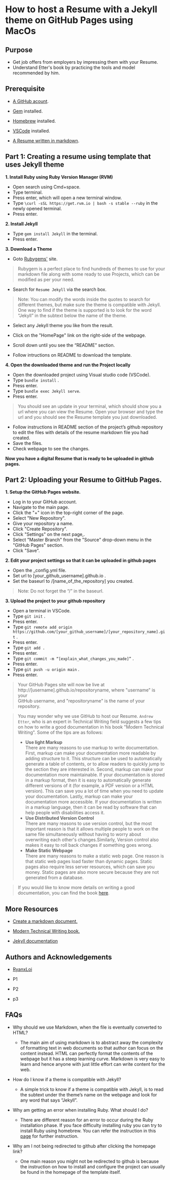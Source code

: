 
  
# How to host a Resume with a Jekyll theme on GitHub Pages using MacOs  
  
## Purpose  
  
- Get job offers from employers by impressing them with your Resume.  
- Understand Etter's book by practicing the tools and model  recommended by him.  
  
## Prerequisite  
  
-   [A GitHub acount](https://docs.github.com/en/get-started/signing-up-for-github/signing-up-for-a-new-github-account).  
  
-   [Gem](https://sourabhbajaj.com/mac-setup/Ruby/RubyGems.html) installed.  
  
-   [Homebrew](https://brew.sh/) installed.  
  
-   [VSCode](https://formulae.brew.sh/cask/visual-studio-code) installed.  
  
-   [A Resume written in markdown](https://github.com/shahdipesh/resume/blob/master/README.md#more-resources).  
  
  
  
  
## **Part 1**: Creating a resume using template that uses Jekyll theme
  
  
  
 **1. Install Ruby using Ruby Version Manager (RVM)**  
   
 - Open search using Cmd+space.  
 - Type terminal.  
 - Press enter, which will open a new terminal  window.  
 - Type `\curl -sSL https://get.rvm.io | bash -s stable --ruby` in the newly opened terminal.  
 - Press enter.  
  
  
 **2. Install Jekyll**  
 
 - Type `gem install Jekyll` in the terminal.  
 - Press enter.  
  
  
  **3. Download a Theme**  
  - Goto [Rubygems'](https://rubygems.org) site.

>  Rubygem is a perfect place to find hundreds of themes to use for your markdown file along with some ready to use Projects, which can be modified as per your need.
-  Search for `Resume Jekyll` via the search box.  
> Note: You can modify the words inside the quotes to search for  
> different themes, but make sure the theme is compatible with Jekyll.  
> One way to find if the theme is supported is to look for the word  
> “Jekyll” in the subtext below the name of the theme.  
  
 -  Select any Jekyll theme you like from the result.  
  
 -  Click on the "HomePage" link on the right-side of the webpage.  
  
 -  Scroll down until you see the “README" section.  
 - Follow intructions on README to download the template.  
  
 **4. Open the downloaded theme and run the Project locally**  
 -  Open the  downloaded project using Visual studio code (VSCode).  
 - Type `bundle install` .  
 - Press enter.  
 - Type `bundle exec Jekyll serve`.  
 - Press enter.  
 >You should see an update in your terminal, which should show you a url where you can view the Resume. Open your browser and type the url and you should see the  Resume template you just downloaded.  
-  Follow  instructions in README section of the project’s github repository to edit the files with details of the resume markdown file you had created.  
-  Save the files.  
-  Check webpage to see the changes.  
  
  
**Now you have a digital Resume that is ready to be uploaded in github pages.**  
  
  
  
## Part 2: Uploading your Resume to GitHub Pages.  
  
 **1. **Setup the GitHub Pages website.****  
- Log in to your GitHub account.
- Navigate to the main page.  
- Click the "+" icon in the top-right corner of the page.
- Select "New Repository".  
- Give your repository a name.
- Click "Create Repository".  
- Click "Settings" on the next page,.  
- Select "Master Branch" from the "Source" drop-down menu in the "GitHub Pages" section.
- Click "Save".  
  
  
  
**2.  Edit your project settings so that it can be uploaded in github pages**  
  
   - Open the _config.yml file.
   - Set url to [your_github_username].github.io  .
   - Set the baseurl to /[name_of_the_repository] you created.    
> Note: Do not forget the “/” in the baseurl.  
  
 **3. Upload the project to your github repository**  
- Open a terminal in VSCode.
-  Type `git init` .  
- Press enter.  
- Type `git remote add origin https://github.com/[your_github_username]/[your_repository_name].git` .  
- Press enter.  
- Type `git add .`  
- Press enter.  
- Type `git commit -m “[explain_what_changes_you_made]”` .  
- Press enter.  
- Type `git push -u origin main` . 
-  Press enter.  
  
> Your GitHub Pages site will now be live at  
> http://[username].github.io/repositoryname, where "username" is your  
> GitHub username, and "repositoryname" is the name of your repository.  
  
> You may wonder why we use GitHub  to host our Resume. `Andrew Etter`, who is an expert in Technical Writing field suggests a few tips on how to write a good documentation in his book "Modern Technical Writing". Some of the tips are as follows:  
> - **Use light Markup**  
   There are many reasons to use markup to write documentation. First, markup can make your documentation more readable by adding structure to it. This structure can be used to automatically generate a table of contents, or to allow readers to quickly jump to the section they are interested in.  Second, markup can make your documentation more maintainable. If your documentation is stored in a markup format, then it is easy to automatically generate different versions of it (for example, a PDF version or a HTML version). This can save you a lot of time when you need to update your documentation.  Lastly, markup can make your documentation more accessible. If your documentation is written in a markup language, then it can be read by software that can help people with disabilities access it.  
>- **Use Distributed Version Control**  
   > There are many reasons to use version control, but the most important reason is that it allows multiple people to work on the same file simultaneously without having to worry about overwriting each other's changes.Similarly, Version control also makes it easy to roll back changes if something goes wrong.  
>- **Make Static Webpage**  
> There are many reasons to make a static web page. One reason is that static web pages load faster than dynamic pages. Static pages also require less server resources, which can save you money. Static pages are also more secure because they are not generated from a database.  
  
> If you would like to know more details on writing a good documentation, you can find the book [here](https://www.amazon.ca/Modern-Technical-Writing-Introduction-Documentation-ebook/dp/B01A2QL9SS).  
  
  
## More Resources  
  
-   [Create a markdown document.](https://www.markdowntutorial.com)  
  
-   [Modern Technical Writing book.](https://www.amazon.ca/Modern-Technical-Writing-Introduction-Documentation-ebook/dp/B01A2QL9SS)  
  
-   [Jekyll documentation](https://jekyllrb.com/docs/installation/macos/)  
  
  
## Authors and Acknowledgements  
  
-   [RyanxLoi](https://github.com/RyanxLoi)  
  
-   P1  
  
-   P2  
  
-   p3  
  
  
  
  
 

## FAQs

  
 - Why should we use Markdown, when the file is eventually converted to HTML?   
   -   The main aim of using markdown is to abstract away the complexity of formatting text in web documents so that author can focus on the content instead. HTML can perfectly format the contents of the webpage but it has a steep learning curve. Markdown is very easy to learn and hence anyone with just little effort can write content for the web.  
  
  
 - How do I know if a theme is compatible with Jekyll?  

   -   A simple trick to know if a theme is compatible with Jekyll, is to read the subtext under the theme’s name on the webpage and look for any word that says “Jekyll”.  
  
  
-   Why am getting an error when installing Ruby. What should I do?  
	-  There are different reason for an error to occur during the Ruby installation phase. If you face difficulty installing ruby you can try to install Ruby using homebrew. You can refer the instruction in this [page](https://jekyllrb.com/docs/installation/macos/) for further instruction.  
  
  -   Why am I not being redirected to github after clicking the homepage link? 
	   - One main reason you might not be redirected to github is because the instruction on how to install and configure the project can usually be found in the homepage of the template itself. 
